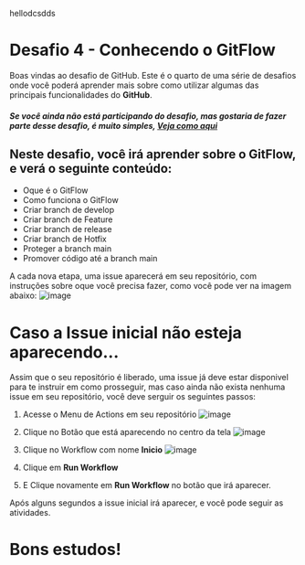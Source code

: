 hellodcsdds

# Desafio 4 - Conhecendo o GitFlow

Boas vindas ao desafio de GitHub. Este é o quarto de uma série de desafios onde você poderá aprender mais sobre como utilizar algumas das principais funcionalidades do **GitHub**.


##### Se você ainda não está participando do desafio, mas gostaria de fazer parte desse desafio, é muito simples, [Veja como aqui](https://github.com/github-mao-na-massa/Participe)


## Neste desafio, você irá aprender sobre o GitFlow, e verá o seguinte conteúdo:

- Oque é o GitFlow
- Como funciona o GitFlow
- Criar branch de develop
- Criar branch de Feature
- Criar branch de release
- Criar branch de Hotfix
- Proteger a branch main
- Promover código até a branch main


A cada nova etapa, uma issue aparecerá em seu repositório, com instruções sobre oque você precisa fazer, como você pode ver na imagem abaixo:
![image](https://user-images.githubusercontent.com/5204009/186955366-7222e7b7-7519-4601-a04f-8bd0afaf5f14.png)


# Caso a Issue inicial não esteja aparecendo...
Assim que o seu repositório é liberado, uma issue já deve estar disponivel para te instruir em como prosseguir, mas caso ainda não exista nenhuma issue em seu repositório, você deve serguir os seguintes passos:

1.  Acesse o Menu de Actions em seu repositório
![image](https://user-images.githubusercontent.com/5204009/187982409-0d37defb-abd4-4713-abbd-6ef9ddf50db4.png)

2. Clique no Botão que está aparecendo no centro da tela
![image](https://user-images.githubusercontent.com/5204009/187982483-3bb01dcf-142e-4a03-b919-376a8217902e.png)


3. Clique no Workflow com nome **Inicio**
![image](https://user-images.githubusercontent.com/5204009/187982802-647e7306-6e8c-4080-967b-0bfe843c3ff6.png)

4. Clique em **Run Workflow**

4. E Clique novamente em **Run Workflow** no botão que irá aparecer.

Após alguns segundos a issue inicial irá aparecer, e você pode seguir as atividades.


# Bons estudos!
